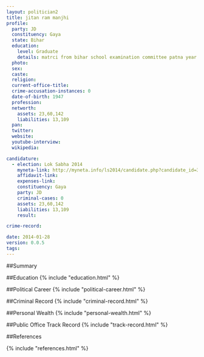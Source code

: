 ```yaml
---
layout: politician2
title: jitan ram manjhi
profile: 
  party: JD
  constituency: Gaya
  state: Bihar
  education: 
    level: Graduate
    details: matrci from bihar school examination committee patna year 1962  intermediate from magadh university bodhgaya  year 1964   from gaya college  magadh university  bodhgaya  year 1967
  photo: 
  sex: 
  caste: 
  religion: 
  current-office-title: 
  crime-accusation-instances: 0
  date-of-birth: 1947
  profession: 
  networth: 
    assets: 23,60,142
    liabilities: 13,109
  pan: 
  twitter: 
  website: 
  youtube-interview: 
  wikipedia: 

candidature: 
  - election: Lok Sabha 2014
    myneta-link: http://myneta.info/ls2014/candidate.php?candidate_id=33
    affidavit-link: 
    expenses-link: 
    constituency: Gaya 
    party: JD
    criminal-cases: 0
    assets: 23,60,142
    liabilities: 13,109
    result:  

crime-record: 

date: 2014-01-28
version: 0.0.5
tags: 
---
```

##Summary


##Education
{% include "education.html" %}


##Political Career
{% include "political-career.html" %}


##Criminal Record
{% include "criminal-record.html" %}


##Personal Wealth
{% include "personal-wealth.html" %}


##Public Office Track Record
{% include "track-record.html" %}


##References


{% include "references.html" %}